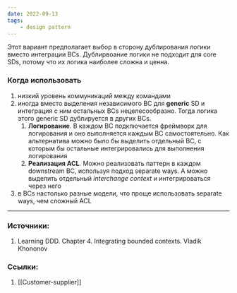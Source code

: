 ```yaml
---
date: 2022-09-13
tags:
    - design pattern
---
```


Этот вариант предполагает выбор в сторону дублирования логики вместо интеграции BCs. Дублирвоание логики не подходит для core SDs, потому что их логика наиболее сложна и ценна.

### Когда использовать

1. низкий уровень коммуникаций между командами
1. иногда вместо выделения независимого BC для **generic** SD и интеграция с ним остальных BCs нецелесообразно. Тогда логика этого generic SD дублируется в других BCs.  
    1. **Логирование**. В каждом BC подключается фреймворк для логирования и оно выполняется каждым BC самостоятельно. Как альтернатива можно было бы выделить отдельный BC, с которым бы остальные интегрировались для выполнения логирования
    1. **Реализация ACL**. Можно реализовать паттерн в каждом downstream BC, используя подход separate ways. А можно выделить отдельный *interchange context* и интегрироваться через него
1. в BCs настолько разные модели, что проще использовать separate ways, чем сложный ACL

---

### Источники:
1. Learning DDD. Chapter 4. Integrating bounded contexts. Vladik Khononov

### Ссылки:
1. [[Customer-supplier]]